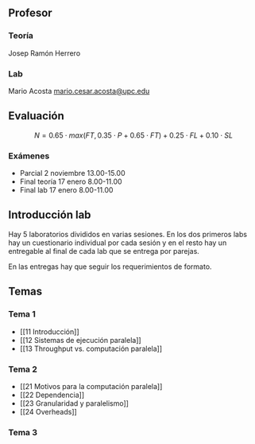 ## Profesor

### Teoría

Josep Ramón Herrero

### Lab

Mario Acosta
mario.cesar.acosta@upc.edu



## Evaluación

$$N = 0.65 \cdot max(FT, 0.35 \cdot P + 0.65 \cdot FT) + 0.25 \cdot FL + 0.10 \cdot SL$$

### Exámenes

- Parcial 2 noviembre 13.00-15.00
- Final teoría 17 enero 8.00-11.00
- Final lab 17 enero 8.00-11.00

## Introducción lab

Hay 5 laboratorios divididos en varias sesiones. En los dos primeros labs hay un cuestionario individual por cada sesión y en el resto hay un entregable al final de cada lab que se entrega por parejas.

En las entregas hay que seguir los requerimientos de formato.

## Temas
### Tema 1

- [[11 Introducción]]
- [[12 Sistemas de ejecución paralela]]
- [[13 Throughput vs. computación paralela]]
### Tema 2

- [[21 Motivos para la computación paralela]]
- [[22 Dependencia]]
- [[23 Granularidad y paralelismo]]
- [[24 Overheads]]

### Tema 3


